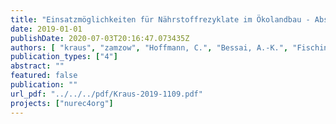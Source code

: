 ```yaml
---
title: "Einsatzmöglichkeiten für Nährstoffrezyklate im Ökolandbau - Abschlussbericht des Projektes nurec4org"
date: 2019-01-01
publishDate: 2020-07-03T20:16:47.073435Z
authors: [ "kraus", "zamzow", "Hoffmann, C.", "Bessai, A.-K.", "Fischinger, S.", "Muskolus, A.", "Kabbe, C." ]
publication_types: ["4"]
abstract: ""
featured: false
publication: ""
url_pdf: "../../../pdf/Kraus-2019-1109.pdf"
projects: ["nurec4org"]
---
```


